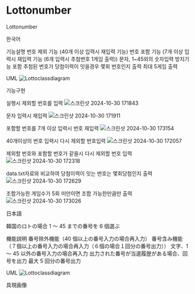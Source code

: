 # Lottonumber

Lottonumber

한국어

기능설명
번호 제외 기능 (40개 이상 입력시 재입력 기능)
번호 포함 기능 (7개 이상 입력시 재입력 기능 (6개 입력시 추첨번호 1게임 출력))
문자, 1~45외의 숫자입력 방지기능 포함
추첨된 번호가 당첨이력이 잇을경우 몇회 번호인지 출력
최대 5게임 출력

UML
![Lottoclassdiagram](https://github.com/user-attachments/assets/0604266c-bb35-4a5a-a243-2254ec0c9a96)

기능구현

실행시 제외할 번호를 입력
![스크린샷 2024-10-30 171843](https://github.com/user-attachments/assets/ac2fab49-c025-4bb8-90cc-764f87c277ce)

문자 입력시 재입력
![스크린샷 2024-10-30 171911](https://github.com/user-attachments/assets/6e1f0851-882a-4296-ba54-7f5b2c6403d9)

포함할 번호를 7개 이상 입력시 번호 재입력
![스크린샷 2024-10-30 173154](https://github.com/user-attachments/assets/d97d26c9-0f15-42a1-acb4-93bfcf6e1547)

40개이상의 번호 입력시 다시 제외할 번호입력
![스크린샷 2024-10-30 172057](https://github.com/user-attachments/assets/786d7eee-8535-4830-8c60-368974f1495d)

제외할 번호와 포함할 번호가 같을시 다시 제외할 번호 입력
![스크린샷 2024-10-30 172318](https://github.com/user-attachments/assets/00afe0f6-e954-47e4-bc0c-9f6afafe0109)

data.txt자료와 비교하여 당첨이력이 잇는 번호는 몇회당첨인지 출력
![스크린샷 2024-10-30 172629](https://github.com/user-attachments/assets/efd9908e-9982-4a2f-a3cd-dcf3d9a460f4)

조합가능한 게임수가 5회 미만이면 조합 가능한만큼만 출력
![스크린샷 2024-10-30 173026](https://github.com/user-attachments/assets/49f86045-4882-4d28-8f21-60540da64ced)

日本語

韓国のロトの場合 1 ～ 45 までの番号を 6 個選ぶ

機能説明
番号除外機能（40 個以上の番号入力の場合再入力）
番号含み機能（７個以上の番号入力の場合再入力（６個の場合１回分の番号出力））
文字、1 ～ 45 以外の番号入力の場合再入力
出力された番号が当選履歴がある場合、回号を出力
最大 5 回分の番号出力

UML
![Lottoclassdiagram](https://github.com/user-attachments/assets/cac8af7e-c4c0-4f2f-bd0b-ff52ecfcc7ff)

具現画像
